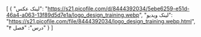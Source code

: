 [
  {
    "لینک عکس": "https://s21.picofile.com/d/8444392034/5ebe6259-e51d-46a4-a063-13f89d5d7e1a/logo_design_training.webp",
    "لینک ویدیو": "https://s21.picofile.com/file/8444392034/logo_design_training.webp.html",
    "درس": "فصل ۴"
  }
]
